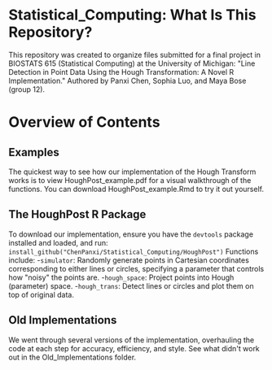 # Statistical_Computing: What Is This Repository?

This repository was created to organize files submitted for a final project in BIOSTATS 615 (Statistical Computing) at the University of Michigan: "Line Detection in Point Data Using the Hough Transformation: A Novel R Implementation." Authored by Panxi Chen, Sophia Luo, and Maya Bose (group 12).

# Overview of Contents

## Examples
The quickest way to see how our implementation of the Hough Transform works is to view HoughPost_example.pdf for a visual walkthrough of the functions. You can download HoughPost_example.Rmd to try it out yourself.

## The HoughPost R Package
To download our implementation, ensure you have the `devtools` package installed and loaded, and run: `install_github("ChenPanxi/Statistical_Computing/HoughPost")`
Functions include:
-`simulator`: Randomly generate points in Cartesian coordinates corresponding to either lines or circles, specifying a parameter that controls how "noisy" the points are.
-`hough_space`: Project points into Hough (parameter) space.
-`hough_trans`: Detect lines or circles and plot them on top of original data.

## Old Implementations
We went through several versions of the implementation, overhauling the code at each step for accuracy, efficiency, and style. See what didn't work out in the Old_Implementations folder.
